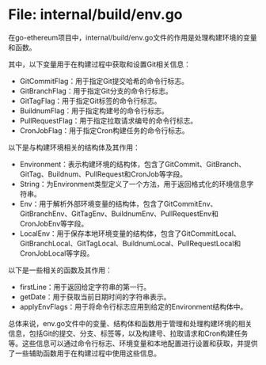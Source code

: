 # File: internal/build/env.go

在go-ethereum项目中，internal/build/env.go文件的作用是处理构建环境的变量和函数。

其中，以下变量用于在构建过程中获取和设置Git相关信息：
- GitCommitFlag：用于指定Git提交哈希的命令行标志。
- GitBranchFlag：用于指定Git分支的命令行标志。
- GitTagFlag：用于指定Git标签的命令行标志。
- BuildnumFlag：用于指定构建号的命令行标志。
- PullRequestFlag：用于指定拉取请求编号的命令行标志。
- CronJobFlag：用于指定Cron构建任务的命令行标志。

以下是与构建环境相关的结构体及其作用：
- Environment：表示构建环境的结构体，包含了GitCommit、GitBranch、GitTag、Buildnum、PullRequest和CronJob等字段。
- String：为Environment类型定义了一个方法，用于返回格式化的环境信息字符串。
- Env：用于解析外部环境变量的结构体，包含了GitCommitEnv、GitBranchEnv、GitTagEnv、BuildnumEnv、PullRequestEnv和CronJobEnv等字段。
- LocalEnv：用于保存本地环境变量的结构体，包含了GitCommitLocal、GitBranchLocal、GitTagLocal、BuildnumLocal、PullRequestLocal和CronJobLocal等字段。

以下是一些相关的函数及其作用：
- firstLine：用于返回给定字符串的第一行。
- getDate：用于获取当前日期时间的字符串表示。
- applyEnvFlags：用于将命令行标志应用到给定的Environment结构体中。

总体来说，env.go文件中的变量、结构体和函数用于管理和处理构建环境的相关信息，包括Git的提交、分支、标签等，以及构建号、拉取请求和Cron构建任务等。这些信息可以通过命令行标志、环境变量和本地配置进行设置和获取，并提供了一些辅助函数用于在构建过程中使用这些信息。

